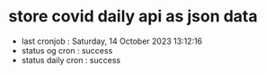 # store covid daily api as json data

- last cronjob : Saturday, 14 October 2023 13:12:16
- status og cron : success
- status daily cron : success
      
      